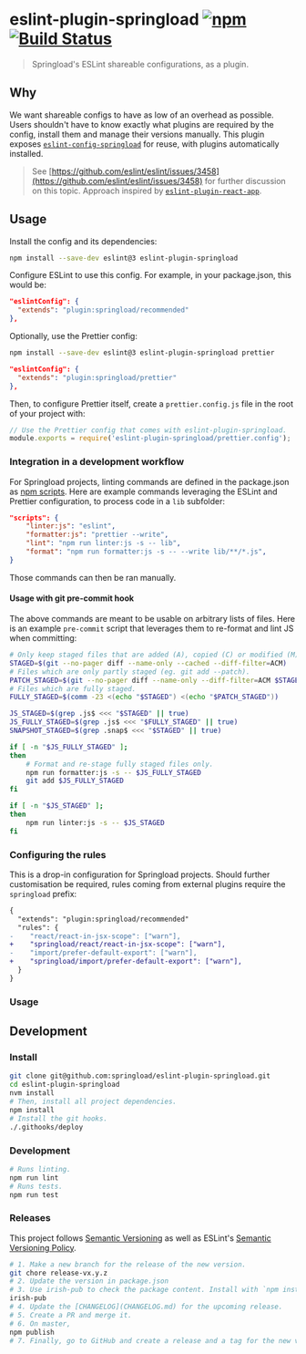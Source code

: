 # eslint-plugin-springload [![npm](https://img.shields.io/npm/v/eslint-plugin-springload.svg?style=flat-square)](https://www.npmjs.com/package/eslint-plugin-springload) [![Build Status](https://travis-ci.org/springload/eslint-plugin-springload.svg?branch=master)](https://travis-ci.org/springload/eslint-plugin-springload)

> Springload's ESLint shareable configurations, as a plugin.

## Why

We want shareable configs to have as low of an overhead as possible. Users shouldn't have to know exactly what plugins are required by the config, install them and manage their versions manually. This plugin exposes [`eslint-config-springload`](https://github.com/springload/eslint-config-springload) for reuse, with plugins automatically installed.

> See [https://github.com/eslint/eslint/issues/3458](https://github.com/eslint/eslint/issues/3458) for further discussion on this topic. Approach inspired by [`eslint-plugin-react-app`](https://github.com/mmazzarolo/eslint-plugin-react-app).

## Usage

Install the config and its dependencies:

```sh
npm install --save-dev eslint@3 eslint-plugin-springload
```

Configure ESLint to use this config. For example, in your package.json, this would be:

```json
"eslintConfig": {
  "extends": "plugin:springload/recommended"
},
```

Optionally, use the Prettier config:

```sh
npm install --save-dev eslint@3 eslint-plugin-springload prettier
```

```json
"eslintConfig": {
  "extends": "plugin:springload/prettier"
},
```

Then, to configure Prettier itself, create a `prettier.config.js` file in the root of your project with:

```js
// Use the Prettier config that comes with eslint-plugin-springload.
module.exports = require('eslint-plugin-springload/prettier.config');
```

### Integration in a development workflow

For Springload projects, linting commands are defined in the package.json as [npm scripts](https://docs.npmjs.com/misc/scripts). Here are example commands leveraging the ESLint and Prettier configuration, to process code in a `lib` subfolder:

```json
"scripts": {
    "linter:js": "eslint",
    "formatter:js": "prettier --write",
    "lint": "npm run linter:js -s -- lib",
    "format": "npm run formatter:js -s -- --write lib/**/*.js",
}
```

Those commands can then be ran manually.

#### Usage with git pre-commit hook

The above commands are meant to be usable on arbitrary lists of files. Here is an example `pre-commit` script that leverages them to re-format and lint JS when committing:

```sh
# Only keep staged files that are added (A), copied (C) or modified (M).
STAGED=$(git --no-pager diff --name-only --cached --diff-filter=ACM)
# Files which are only partly staged (eg. git add --patch).
PATCH_STAGED=$(git --no-pager diff --name-only --diff-filter=ACM $STAGED)
# Files which are fully staged.
FULLY_STAGED=$(comm -23 <(echo "$STAGED") <(echo "$PATCH_STAGED"))

JS_STAGED=$(grep .js$ <<< "$STAGED" || true)
JS_FULLY_STAGED=$(grep .js$ <<< "$FULLY_STAGED" || true)
SNAPSHOT_STAGED=$(grep .snap$ <<< "$STAGED" || true)

if [ -n "$JS_FULLY_STAGED" ];
then
    # Format and re-stage fully staged files only.
    npm run formatter:js -s -- $JS_FULLY_STAGED
    git add $JS_FULLY_STAGED
fi

if [ -n "$JS_STAGED" ];
then
    npm run linter:js -s -- $JS_STAGED
fi
```

### Configuring the rules

This is a drop-in configuration for Springload projects. Should further customisation be required, rules coming from external plugins require the `springload` prefix:

```diff
{
  "extends": "plugin:springload/recommended"
  "rules": {
-    "react/react-in-jsx-scope": ["warn"],
+    "springload/react/react-in-jsx-scope": ["warn"],
-    "import/prefer-default-export": ["warn"],
+    "springload/import/prefer-default-export": ["warn"],
  }
}
```

### Usage

## Development

### Install

```sh
git clone git@github.com:springload/eslint-plugin-springload.git
cd eslint-plugin-springload
nvm install
# Then, install all project dependencies.
npm install
# Install the git hooks.
./.githooks/deploy
```

### Development

```sh
# Runs linting.
npm run lint
# Runs tests.
npm run test
```

### Releases

This project follows [Semantic Versioning](http://semver.org/spec/v2.0.0.html) as well as ESLint's [Semantic Versioning Policy](https://github.com/eslint/eslint#semantic-versioning-policy).

```sh
# 1. Make a new branch for the release of the new version.
git chore release-vx.y.z
# 2. Update the version in package.json
# 3. Use irish-pub to check the package content. Install with `npm install -g` first.
irish-pub
# 4. Update the [CHANGELOG](CHANGELOG.md) for the upcoming release.
# 5. Create a PR and merge it.
# 6. On master,
npm publish
# 7. Finally, go to GitHub and create a release and a tag for the new version.
```
